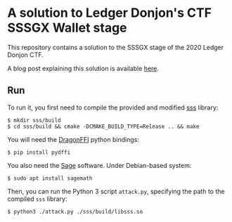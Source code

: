 # A solution to Ledger Donjon's CTF SSSGX Wallet stage

This repository contains a solution to the SSSGX stage of the 2020 Ledger Donjon CTF.

A blog post explaining this solution is available [here](https://aguinet.github.io/blog/2020/11/22/donjon-ctf-sssgx.html).

## Run

To run it, you first need to compile the provided and modified
[sss](https://github.com/dsprenkels/sss) library:

~~~
$ mkdir sss/build
$ cd sss/build && cmake -DCMAKE_BUILD_TYPE=Release .. && make
~~~

You will need the [DragonFFI](https://github.com/aguinet/dragonffi) python bindings:

~~~
$ pip install pydffi
~~~

You also need the [Sage](https://www.sagemath.org/) software. Under Debian-based system:

~~~
$ sudo apt install sagemath
~~~

Then, you can run the Python 3 script ``attack.py``, specifying the path to the compiled `sss` library:

~~~
$ python3 ./attack.py ./sss/build/libsss.so
~~~
